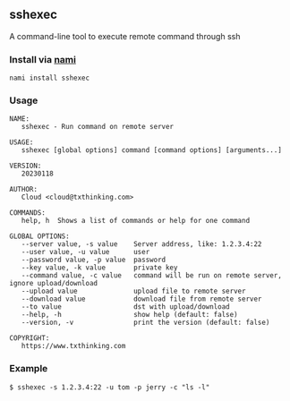 ## sshexec

A command-line tool to execute remote command through ssh

### Install via [nami](https://github.com/txthinking/nami)

```
nami install sshexec
```

### Usage

```
NAME:
   sshexec - Run command on remote server

USAGE:
   sshexec [global options] command [command options] [arguments...]

VERSION:
   20230118

AUTHOR:
   Cloud <cloud@txthinking.com>

COMMANDS:
   help, h  Shows a list of commands or help for one command

GLOBAL OPTIONS:
   --server value, -s value    Server address, like: 1.2.3.4:22
   --user value, -u value      user
   --password value, -p value  password
   --key value, -k value       private key
   --command value, -c value   command will be run on remote server, ignore upload/download
   --upload value              upload file to remote server
   --download value            download file from remote server
   --to value                  dst with upload/download
   --help, -h                  show help (default: false)
   --version, -v               print the version (default: false)

COPYRIGHT:
   https://www.txthinking.com
```

### Example

```
$ sshexec -s 1.2.3.4:22 -u tom -p jerry -c "ls -l"
```
